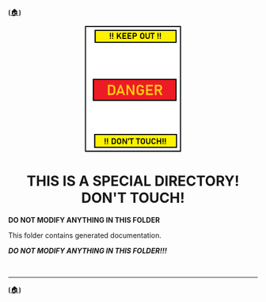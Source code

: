<!-- u250812-->

⦗[🏠︎](/README.md)⦘

<div align="center">

  ![logo](/.github/img/logo/TngnDocProj-Danger-194x254.png)

# THIS IS A SPECIAL DIRECTORY! DON'T TOUCH!

</div>

**DO NOT MODIFY ANYTHING IN THIS FOLDER**

This folder contains generated documentation.

***DO NOT MODIFY ANYTHING IN THIS FOLDER!!!***

<br>

***

⦗[🏠︎](/README.md)⦘
